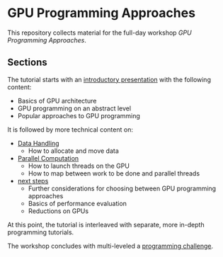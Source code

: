# GPU Programming Approaches

This repository collects material for the full-day workshop *GPU Programming Approaches*.

## Sections

The tutorial starts with an [introductory presentation](./material/introduction-to-gpu-programming-techniques.pdf) with the following content:
* Basics of GPU architecture
* GPU programming on an abstract level
* Popular approaches to GPU programming

It is followed by more technical content on:
* [Data Handling](./material/data-handling.ipynb)
  * How to allocate and move data
* [Parallel Computation](./material/parallel-computation.ipynb)
  * How to launch threads on the GPU
  * How to map between work to be done and parallel threads
* [next steps](./material/next-steps.ipynb)
  * Further considerations for choosing between GPU programming approaches
  * Basics of performance evaluation
  * Reductions on GPUs

At this point, the tutorial is interleaved with separate, more in-depth programming tutorials.

The workshop concludes with multi-leveled a [programming challenge](./material/programming-challenge.ipynb).
